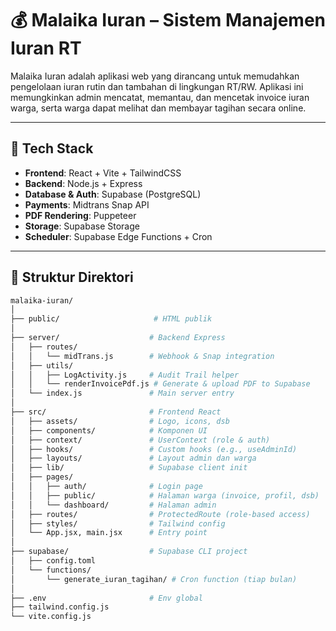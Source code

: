 # 💰 Malaika Iuran – Sistem Manajemen Iuran RT

Malaika Iuran adalah aplikasi web yang dirancang untuk memudahkan pengelolaan iuran rutin dan tambahan di lingkungan RT/RW. Aplikasi ini memungkinkan admin mencatat, memantau, dan mencetak invoice iuran warga, serta warga dapat melihat dan membayar tagihan secara online.

---

## 🚀 Tech Stack

- **Frontend**: React + Vite + TailwindCSS
- **Backend**: Node.js + Express
- **Database & Auth**: Supabase (PostgreSQL)
- **Payments**: Midtrans Snap API
- **PDF Rendering**: Puppeteer
- **Storage**: Supabase Storage
- **Scheduler**: Supabase Edge Functions + Cron

---

## 📁 Struktur Direktori

```bash
malaika-iuran/
│
├── public/                     # HTML publik
│
├── server/                    # Backend Express
│   ├── routes/
│   │   └── midTrans.js        # Webhook & Snap integration
│   ├── utils/
│   │   ├── LogActivity.js     # Audit Trail helper
│   │   └── renderInvoicePdf.js # Generate & upload PDF to Supabase
│   └── index.js               # Main server entry
│
├── src/                       # Frontend React
│   ├── assets/                # Logo, icons, dsb
│   ├── components/            # Komponen UI
│   ├── context/               # UserContext (role & auth)
│   ├── hooks/                 # Custom hooks (e.g., useAdminId)
│   ├── layouts/               # Layout admin dan warga
│   ├── lib/                   # Supabase client init
│   ├── pages/
│   │   ├── auth/              # Login page
│   │   ├── public/            # Halaman warga (invoice, profil, dsb)
│   │   └── dashboard/         # Halaman admin
│   ├── routes/                # ProtectedRoute (role-based access)
│   ├── styles/                # Tailwind config
│   └── App.jsx, main.jsx      # Entry point
│
├── supabase/                  # Supabase CLI project
│   ├── config.toml
│   └── functions/
│       └── generate_iuran_tagihan/ # Cron function (tiap bulan)
│
├── .env                       # Env global
├── tailwind.config.js
└── vite.config.js
